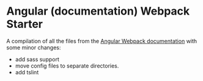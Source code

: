 Angular (documentation) Webpack Starter
=======================================

A compilation of all the files from the [Angular Webpack documentation][angular-webpack]
with some minor changes:

* add sass support
* move config files to separate directories.
* add tslint


[angular-webpack]: https://angular.io/docs/ts/latest/guide/webpack.html